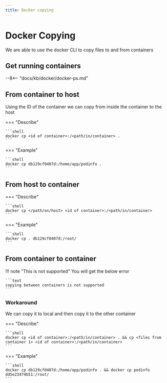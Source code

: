 ```yaml
---
title: Docker copying
---
```


# Docker Copying

We are able to use the docker CLI to copy files to and from containers

## Get running containers

--8<-- "docs/kb/docker/docker-ps.md"

## From container to host

Using the ID of the container we can copy from inside the container to the host

=== "Describe"

    ```shell
    docker cp <id of container>:/<path/in/container> .
    ```

=== "Example"

    ```shell
    docker cp db129cf0407d:/home/app/podinfo .
    ```


## From host to container

=== "Describe"

    ```shell
    docker cp </path/on/host> <id of container>:/<path/in/container>
    ```

=== "Example"

    ```shell
    docker cp . db129cf0407d:/root/
    ```

## From container to container

!!! note "This is not supported"
    You will get the below error

    ```text
    copying between containers is not supported
    ```

### Workaround

We can copy it to local and then copy it to the other container

=== "Describe"

    ```shell
    docker cp <id of container>:/<path/in/container> . && cp <files from container 1> <id of container>:/<path/in/container>
    ```
=== "Example"

    ```shell
    docker cp db129cf0407d:/home/app/podinfo . && docker cp podinfo dd5e23474b51:/root/
    ```
